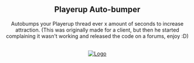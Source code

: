 <div id="top"></div>

  <h2 align="center">Playerup Auto-bumper</h3>

  <p align="center">
    Autobumps your Playerup thread ever x amount of seconds to increase attraction. 
    (This was originally made for a client, but then he started complaining it wasn't working and released the code on a forums, enjoy :D)
    <br/>
    <br/>
  </p>

<div align="center">
  <a href="https://github.com/pyp/Playerup-AutoBumper">
    <img src="https://i.imgur.com/rfVd2Vk.png" alt="Logo">
</a>
  
</div>
  
